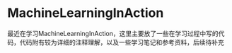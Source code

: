 # MachineLearningInAction

最近在学习MachineLearningInAction，这里主要放了一些在学习过程中写的代码，代码附有较为详细的注释理解，以及一些学习笔记和参考资料，后续待补充

